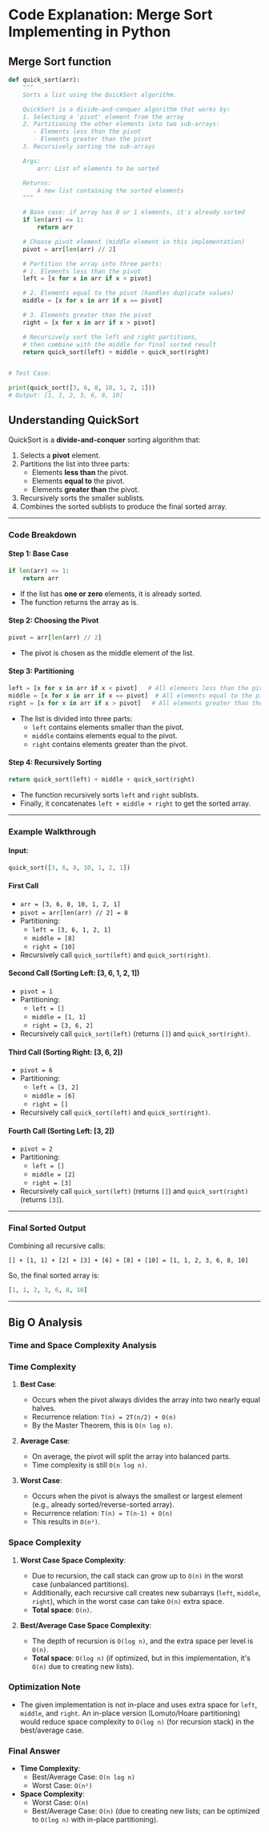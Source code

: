# Code Explanation: Merge Sort Implementing in Python

## **Merge Sort function**

```python
def quick_sort(arr):
    """
    Sorts a list using the QuickSort algorithm.

    QuickSort is a divide-and-conquer algorithm that works by:
    1. Selecting a 'pivot' element from the array
    2. Partitioning the other elements into two sub-arrays:
       - Elements less than the pivot
       - Elements greater than the pivot
    3. Recursively sorting the sub-arrays

    Args:
        arr: List of elements to be sorted

    Returns:
        A new list containing the sorted elements
    """

    # Base case: if array has 0 or 1 elements, it's already sorted
    if len(arr) <= 1:
        return arr

    # Choose pivot element (middle element in this implementation)
    pivot = arr[len(arr) // 2]

    # Partition the array into three parts:
    # 1. Elements less than the pivot
    left = [x for x in arr if x < pivot]

    # 2. Elements equal to the pivot (handles duplicate values)
    middle = [x for x in arr if x == pivot]

    # 3. Elements greater than the pivot
    right = [x for x in arr if x > pivot]

    # Recursively sort the left and right partitions,
    # then combine with the middle for final sorted result
    return quick_sort(left) + middle + quick_sort(right)


# Test Case:

print(quick_sort([3, 6, 8, 10, 1, 2, 1]))
# Output: [1, 1, 2, 3, 6, 8, 10]
```

## **Understanding QuickSort**

QuickSort is a **divide-and-conquer** sorting algorithm that:

1. Selects a **pivot** element.
2. Partitions the list into three parts:
   - Elements **less than** the pivot.
   - Elements **equal to** the pivot.
   - Elements **greater than** the pivot.
3. Recursively sorts the smaller sublists.
4. Combines the sorted sublists to produce the final sorted array.

---

### **Code Breakdown**

#### **Step 1: Base Case**

```python
if len(arr) <= 1:
    return arr
```

- If the list has **one or zero** elements, it is already sorted.
- The function returns the array as is.

#### **Step 2: Choosing the Pivot**

```python
pivot = arr[len(arr) // 2]
```

- The pivot is chosen as the middle element of the list.

#### **Step 3: Partitioning**

```python
left = [x for x in arr if x < pivot]   # All elements less than the pivot
middle = [x for x in arr if x == pivot]  # All elements equal to the pivot
right = [x for x in arr if x > pivot]   # All elements greater than the pivot
```

- The list is divided into three parts:
  - `left` contains elements smaller than the pivot.
  - `middle` contains elements equal to the pivot.
  - `right` contains elements greater than the pivot.

#### **Step 4: Recursively Sorting**

```python
return quick_sort(left) + middle + quick_sort(right)
```

- The function recursively sorts `left` and `right` sublists.
- Finally, it concatenates `left + middle + right` to get the sorted array.

---

### **Example Walkthrough**

#### **Input:**

```python
quick_sort([3, 6, 8, 10, 1, 2, 1])
```

#### **First Call**

- `arr = [3, 6, 8, 10, 1, 2, 1]`
- `pivot = arr[len(arr) // 2] = 8`
- Partitioning:
  - `left = [3, 6, 1, 2, 1]`
  - `middle = [8]`
  - `right = [10]`
- Recursively call `quick_sort(left)` and `quick_sort(right)`.

#### **Second Call (Sorting Left: [3, 6, 1, 2, 1])**

- `pivot = 1`
- Partitioning:
  - `left = []`
  - `middle = [1, 1]`
  - `right = [3, 6, 2]`
- Recursively call `quick_sort(left)` (returns `[]`) and `quick_sort(right)`.

#### **Third Call (Sorting Right: [3, 6, 2])**

- `pivot = 6`
- Partitioning:
  - `left = [3, 2]`
  - `middle = [6]`
  - `right = []`
- Recursively call `quick_sort(left)` and `quick_sort(right)`.

#### **Fourth Call (Sorting Left: [3, 2])**

- `pivot = 2`
- Partitioning:
  - `left = []`
  - `middle = [2]`
  - `right = [3]`
- Recursively call `quick_sort(left)` (returns `[]`) and `quick_sort(right)` (returns `[3]`).

---

### **Final Sorted Output**

Combining all recursive calls:

```plaintext
[] + [1, 1] + [2] + [3] + [6] + [8] + [10] = [1, 1, 2, 3, 6, 8, 10]
```

So, the final sorted array is:

```python
[1, 1, 2, 3, 6, 8, 10]
```

---

## Big O Analysis

### Time and Space Complexity Analysis

### **Time Complexity**

1. **Best Case**:
   - Occurs when the pivot always divides the array into two nearly equal halves.
   - Recurrence relation: `T(n) = 2T(n/2) + O(n)`
   - By the Master Theorem, this is `O(n log n)`.

2. **Average Case**:
   - On average, the pivot will split the array into balanced parts.
   - Time complexity is still `O(n log n)`.

3. **Worst Case**:
   - Occurs when the pivot is always the smallest or largest element (e.g., already sorted/reverse-sorted array).
   - Recurrence relation: `T(n) = T(n-1) + O(n)`
   - This results in `O(n²)`.

### **Space Complexity**

1. **Worst Case Space Complexity**:
   - Due to recursion, the call stack can grow up to `O(n)` in the worst case (unbalanced partitions).
   - Additionally, each recursive call creates new subarrays (`left`, `middle`, `right`), which in the worst case can take `O(n)` extra space.
   - **Total space**: `O(n)`.

2. **Best/Average Case Space Complexity**:
   - The depth of recursion is `O(log n)`, and the extra space per level is `O(n)`.
   - **Total space**: `O(log n)` (if optimized, but in this implementation, it's `O(n)` due to creating new lists).

### **Optimization Note**

- The given implementation is not in-place and uses extra space for `left`, `middle`, and `right`. An in-place version (Lomuto/Hoare partitioning) would reduce space complexity to `O(log n)` (for recursion stack) in the best/average case.

### **Final Answer**

- **Time Complexity**:
  - Best/Average Case: `O(n log n)`
  - Worst Case: `O(n²)`
- **Space Complexity**:
  - Worst Case: `O(n)`
  - Best/Average Case: `O(n)` (due to creating new lists; can be optimized to `O(log n)` with in-place partitioning).
